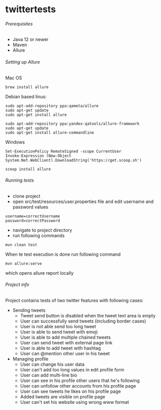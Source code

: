 # twittertests

###### Prerequisites
- Java 12 or newer
- Maven
- Allure

###### Setting up Allure
Mac OS
```
brew install allure
```
Debian based linus:
```
sudo apt-add-repository ppa:qameta/allure
sudo apt-get update
sudo apt-get install allure

sudo apt-add-repository ppa:yandex-qatools/allure-framework
sudo apt-get update
sudo apt-get install allure-commandline
```
Windows
```
Set-ExecutionPolicy RemoteSigned -scope CurrentUser
Invoke-Expression (New-Object System.Net.WebClient).DownloadString('https://get.scoop.sh')

scoop install allure
```

###### Running tests
- clone project
- open src/test/resources/user.properties file and edit username and password values
```
username=correctUsername
password=correctPassword
```
- navigate to project directory
- run following commands
```
mvn clean test
```
When te test execution is done run following command
```
mvn allure:serve
```
which opens allure report locally

###### Project info
Project contains tests of two twitter features with following cases:
- Sending tweets
    - Tweet send button is disabled when the tweet text area is empty
    - User can successfully send tweets (including border cases)
    - User is not able send too long tweet
    - User is able to send tweet with emoji
    - User is able to add multiple chained tweets
    - User can send tweet with external page link
    - User is able to add tweet with hashtag
    - User can @mention other user in his tweet
- Managing profile
    - User can change his user data
    - User can't add too long values in edit profile form
    - User can add multi-line bio
    - User can see in his profile other users that he's following
    - User can unfollow other accounts from his profile page
    - User can see tweets he likes on his profile page
    - Added tweets are visible on profile page
    - User can't set his website using wrong www format
